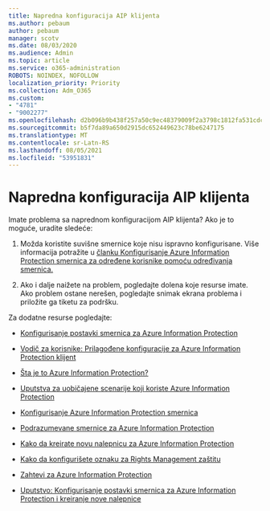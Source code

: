 ```yaml
---
title: Napredna konfiguracija AIP klijenta
ms.author: pebaum
author: pebaum
manager: scotv
ms.date: 08/03/2020
ms.audience: Admin
ms.topic: article
ms.service: o365-administration
ROBOTS: NOINDEX, NOFOLLOW
localization_priority: Priority
ms.collection: Adm_O365
ms.custom:
- "4781"
- "9002277"
ms.openlocfilehash: d2b096b9b438f257a50c9ec48379009f2a3798c1812fa531cdc30e61a5460a1e
ms.sourcegitcommit: b5f7da89a650d2915dc652449623c78be6247175
ms.translationtype: MT
ms.contentlocale: sr-Latn-RS
ms.lasthandoff: 08/05/2021
ms.locfileid: "53951831"
---
```

# <a name="aip-client-advanced-configuration"></a>Napredna konfiguracija AIP klijenta

Imate problema sa naprednom konfiguracijom AIP klijenta? Ako je to moguće, uradite sledeće:

1. Možda koristite suvišne smernice koje nisu ispravno konfigurisane. Više informacija potražite u [članku Konfigurisanje Azure Information Protection smernica za određene korisnike pomoću određivanja smernica.](https://docs.microsoft.com/azure/information-protection/configure-policy-scope)

2. Ako i dalje naižete na problem, pogledajte dolena koje resurse imate. Ako problem ostane nerešen, pogledajte snimak ekrana problema i priložite ga tiketu za podršku.

Za dodatne resurse pogledajte:

- [Konfigurisanje postavki smernica za Azure Information Protection](https://docs.microsoft.com/azure/information-protection/configure-policy-settings)  
    
- [Vodič za korisnike: Prilagođene konfiguracije za Azure Information Protection klijent](https://docs.microsoft.com/azure/information-protection/rms-client/client-admin-guide-customizations)  
    
- [Šta je to Azure Information Protection?](https://docs.microsoft.com/azure/information-protection/what-is-information-protection)  
    
- [Uputstva za uobičajene scenarije koji koriste Azure Information Protection](https://docs.microsoft.com/azure/information-protection/how-to-guides)  
    
- [Konfigurisanje Azure Information Protection smernica](https://docs.microsoft.com/azure/information-protection/deploy-use/configure-policy)  
    
- [Podrazumevane smernice za Azure Information Protection](https://docs.microsoft.com/azure/information-protection/deploy-use/configure-policy-default)  
    
- [Kako da kreirate novu nalepnicu za Azure Information Protection](https://docs.microsoft.com/azure/information-protection/deploy-use/configure-policy-new-label)  
    
- [Kako da konfigurišete oznaku za Rights Management zaštitu](https://docs.microsoft.com/azure/information-protection/deploy-use/configure-policy-protection)  
    
- [Zahtevi za Azure Information Protection](https://docs.microsoft.com/azure/information-protection/get-started/requirements)

- [Uputstvo: Konfigurisanje postavki smernica za Azure Information Protection i kreiranje nove nalepnice](https://docs.microsoft.com/azure/information-protection/get-started/infoprotect-quick-start-tutorial)